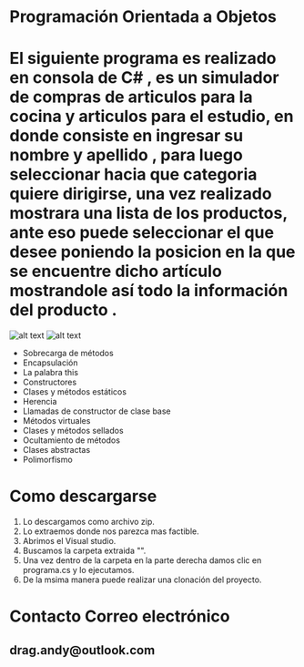 # Programación Orientada a Objetos 

<h1>  El siguiente programa   es realizado en consola de  C# , es un simulador   de compras   de articulos para la cocina 
y articulos para el estudio, en donde consiste en ingresar su nombre  y apellido , para luego seleccionar hacia que categoria quiere dirigirse,
  una vez realizado mostrara  una lista  de los productos, ante eso puede seleccionar el que desee  poniendo la posicion en la que se encuentre dicho artículo
  mostrandole así todo la información del producto .</h1>

![alt text](https://lh3.googleusercontent.com/proxy/ZTO83rzQ9JKIgdvkEsfJihRNMwgO4gfehNu1LfzW2pkQBPxYmBqqp5YgavxO4dGo1tVrNaNDN00vCLozLiLoOauMIQGM3eqc_nFhEL4iaQkLqWcQMg)
![alt text](https://image.freepik.com/vector-gratis/electrodomesticos-utensilios-cocina-conjunto-iconos_1284-10067.jpg)
  
   <ul>  
<li>Sobrecarga de métodos</li> 
<li>Encapsulación</li> 
<li>La palabra this</li> 
<li>Constructores</li> 
<li>Clases y métodos estáticos</li> 
<li>Herencia</li> 
<li>Llamadas de constructor de clase base</li> 
<li>Métodos virtuales</li> 
<li>Clases y métodos sellados</li> 
<li>Ocultamiento de métodos</li> 
<li>Clases abstractas</li> 
<li>Polimorfismo </li> 
  </ul> 
 
 
 
 # Como descargarse
 <ol> 
<li> Lo descargamos como archivo zip.</li> 
<li>Lo extraemos donde nos parezca mas factible.</li> 
<li>Abrimos el Visual studio.</li> 
<li>Buscamos la carpeta extraida "".</li> 
<li>Una vez dentro de la carpeta en la parte derecha damos clic en programa.cs y lo ejecutamos.</li> 
<li>De la msima manera puede realizar una clonación  del proyecto.</li> 
  </ol> 
  
  # Contacto Correo electrónico
  
  <h2>  drag.andy@outlook.com</h2>
